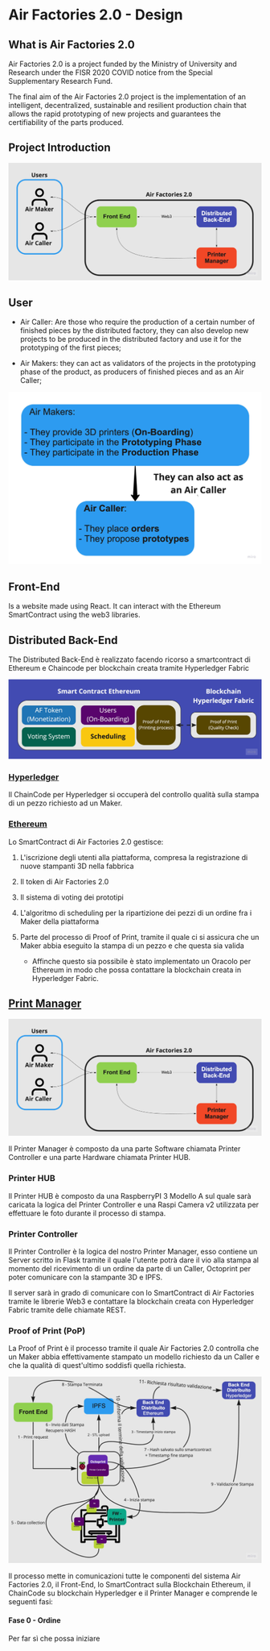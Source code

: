 # Air Factories 2.0 - Design

## What is Air Factories 2.0

Air Factories 2.0 is a project funded by the Ministry of University and Research under the FISR 2020 COVID notice from the Special Supplementary Research Fund.

The final aim of the Air Factories 2.0 project is the implementation of an intelligent, decentralized, sustainable and resilient production chain that allows the rapid prototyping of new projects and guarantees the certifiability of the parts produced.

## Project Introduction

![](/IMG/README/1.jpg)

## User

- Air Caller: Are those who require the production of a certain number of finished pieces by the distributed factory, they can also develop new projects to be produced in the distributed factory and use it for the prototyping of the first pieces;

- Air Makers: they can act as validators of the projects in the prototyping phase of the product, as producers of finished pieces and as an Air Caller;

![](/IMG/README/2.jpg)

## Front-End

Is a website made using React. It can interact with the Ethereum SmartContract using the web3 libraries. 

## Distributed Back-End

The Distributed Back-End è realizzato facendo ricorso a smartcontract di Ethereum e Chaincode per blockchain creata tramite Hyperledger Fabric

![](/IMG/README/3.jpg)

### [Hyperledger](Hyperledger.md)

Il ChainCode per Hyperledger si occuperà del controllo qualità sulla stampa di un pezzo richiesto ad un Maker.

### [Ethereum](Ethereum.md)

Lo SmartContract di Air Factories 2.0 gestisce:

1. L'iscrizione degli utenti alla piattaforma, compresa la registrazione di nuove stampanti 3D nella fabbrica

2. Il token di Air Factories 2.0

3. Il sistema di voting dei prototipi

4. L'algoritmo di scheduling per la ripartizione dei pezzi di un ordine fra i Maker della piattaforma

5. Parte del processo di Proof of Print, tramite il quale ci si assicura che un Maker abbia eseguito la stampa di un pezzo e che questa sia valida
   
   - Affinche questo sia possibile è stato implementato un Oracolo per Ethereum in modo che possa contattare la blockchain creata in Hyperledger Fabric.

## [Print Manager](PrinterManager.md)

![](/IMG/README/1.jpg)

Il Printer Manager è composto da una parte Software chiamata Printer Controller e una parte Hardware chiamata Printer HUB.

### Printer HUB

Il Printer HUB è composto da una RaspberryPI 3 Modello A sul quale sarà caricata la logica del Printer Controller e una Raspi Camera v2 utilizzata per effettuare le foto durante il processo di stampa.

### Printer Controller

Il Printer Controller è la logica del nostro Printer Manager, esso contiene un Server scritto in Flask tramite il quale l'utente potrà dare il vio alla stampa al momento del ricevimento di un ordine da parte di un Caller, Octoprint per poter comunicare con la stampante 3D e IPFS.

Il server sarà in grado di comunicare con lo SmartContract di Air Factories tramite le librerie Web3 e contattare la blockchain creata con Hyperledger Fabric tramite delle chiamate REST.

### Proof of Print (PoP)

La Proof of Print è il processo tramite il quale Air Factories 2.0 controlla che un Maker abbia effettivamente stampato un modello richiesto da un Caller e che la qualità di quest'ultimo soddisfi quella richiesta.

![](/IMG/README/5.jpg)

Il processo mette in comunicazioni tutte le componenti del sistema Air Factories 2.0, il Front-End, lo SmartContract sulla Blockchain Ethereum, il ChainCode su blockchain Hyperledger e il Printer Manager e comprende le seguenti fasi:

#### Fase 0 - Ordine

Per far sì che possa iniziare 

## 
